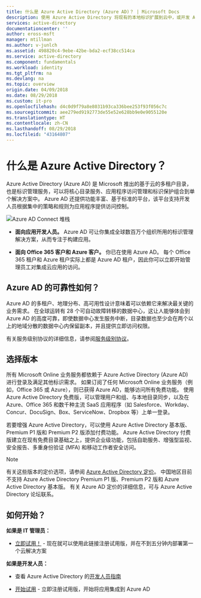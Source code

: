 ```yaml
---
title: 什么是 Azure Active Directory (Azure AD)？ | Microsoft Docs
description: 使用 Azure Active Directory 将现有的本地标识扩展到云中，或开发 Azure AD 集成的应用程序。
services: active-directory
documentationcenter: ''
author: eross-msft
manager: mtillman
ms.author: v-junlch
ms.assetid: 498820c4-9ebe-42be-bda2-ecf38cc514ca
ms.service: active-directory
ms.component: fundamentals
ms.workload: identity
ms.tgt_pltfrm: na
ms.devlang: na
ms.topic: overview
origin.date: 04/09/2018
ms.date: 08/29/2018
ms.custom: it-pro
ms.openlocfilehash: d4c0d9f79a8e8031b93ca336bee253f93f056c7c
ms.sourcegitcommit: aee279ed9192773de55e52e628bb9e0e9055120e
ms.translationtype: HT
ms.contentlocale: zh-CN
ms.lasthandoff: 08/29/2018
ms.locfileid: "43164807"
---
```

# <a name="what-is-azure-active-directory"></a>什么是 Azure Active Directory？
Azure Active Directory (Azure AD) 是 Microsoft 推出的基于云的多租户目录，也是标识管理服务，可以将核心目录服务、应用程序访问管理和标识保护组合到单个解决方案中。 Azure AD 还提供功能丰富、基于标准的平台，该平台支持开发人员根据集中的策略和规则为应用程序提供访问控制。

![Azure AD Connect 堆栈](./media/active-directory-whatis/Azure_Active_Directory.png)

- **面向应用开发人员。** Azure AD 可让你集成全球数百万个组织所用的标识管理解决方案，从而专注于构建应用。

- **面向 Office 365 客户和 Azure 客户。** 你已在使用 Azure AD。 每个 Office 365 租户和 Azure 租户实际上都是 Azure AD 租户，因此你可以立即开始管理员工对集成云应用的访问。

## <a name="how-reliable-is-azure-ad"></a>Azure AD 的可靠性如何？
Azure AD 的多租户、地理分布、高可用性设计意味着可以依赖它来解决最关键的业务需求。 在全球运转有 28 个可自动故障转移的数据中心，这让人能够体会到 Azure AD 的高度可靠，即使数据中心发生服务中断，目录数据也至少会在两个以上的地域分散的数据中心内保留副本，并且提供立即访问权限。

有关服务级别协议的详细信息，请参阅[服务级别协议](https://www.azure.cn/support/legal/sla/)。

## <a name="choose-an-edition"></a>选择版本
所有 Microsoft Online 业务服务都依赖于 Azure Active Directory (Azure AD) 进行登录及满足其他标识需求。 如果订阅了任何 Microsoft Online 业务服务（例如，Office 365 或 Azure），则已获得 Azure AD，能够访问所有免费功能。 使用 Azure Active Directory 免费版，可以管理用户和组、与本地目录同步，以及在 Azure、Office 365 和数千种主流 SaaS 应用程序（如 Salesforce、Workday、Concur、DocuSign、Box、ServiceNow、Dropbox 等）上单一登录。 

若要增强 Azure Active Directory，可以使用 Azure Active Directory 基本版、Premium P1 版和 Premium P2 版添加付费功能。 Azure Active Directory 付费版建立在现有免费目录基础之上，提供企业级功能，包括自助服务、增强型监视、安全报告、多重身份验证 (MFA) 和移动工作者安全访问。

> [!NOTE]
> 有关这些版本的定价选项，请参阅 [Azure Active Directory 定价](https://www.azure.cn/pricing/details/identity/)。 中国地区目前不支持 Azure Active Directory Premium P1 版、Premium P2 版和 Azure Active Directory 基本版。 有关 Azure AD 定价的详细信息，可与 Azure Active Directory 论坛联系。
>

## <a name="how-can-i-get-started"></a>如何开始？

**如果是 IT 管理员：**

- [立即试用！](/active-directory/) - 现在就可以使用此链接注册试用版，并在不到五分钟内部署第一个云解决方案


**如果是开发人员：**
 
- 查看 Azure Active Directory 的[开发人员指南](../develop/azure-ad-developers-guide.md)

- [开始试用](https://www.azure.cn/pricing/1rmb-trial/) - 立即注册试用版，开始将应用集成到 Azure AD

<!-- Update_Description: link update -->